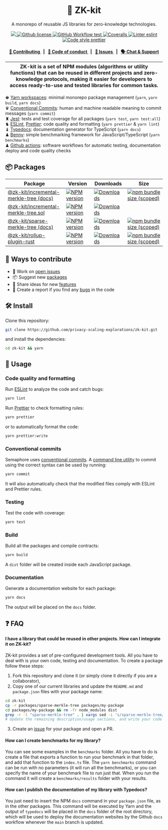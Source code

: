 <p align="center">
    <h1 align="center">
        🧰 ZK-kit
    </h1>
    <p align="center">A monorepo of reusable JS libraries for zero-knowledge technologies.</p>
</p>

<p align="center">
    <a href="https://github.com/privacy-scaling-explorations" target="_blank">
        <img src="https://img.shields.io/badge/project-PSE-blue.svg?style=flat-square">
    </a>
    <a href="https://github.com/privacy-scaling-explorations/zk-kit/blob/main/LICENSE">
        <img alt="Github license" src="https://img.shields.io/github/license/privacy-scaling-explorations/zk-kit.svg?style=flat-square">
    </a>
    <a href="https://github.com/privacy-scaling-explorations/zk-kit/actions?query=workflow%3Aproduction">
        <img alt="GitHub Workflow test" src="https://img.shields.io/github/actions/workflow/status/privacy-scaling-explorations/zk-kit/production.yml?branch=main&label=test&style=flat-square&logo=github">
    </a>
    <a href="https://coveralls.io/github/privacy-scaling-explorations/zk-kit">
        <img alt="Coveralls" src="https://img.shields.io/coveralls/github/privacy-scaling-explorations/zk-kit?label=coverage (ts)&style=flat-square&logo=coveralls">
    </a>
    <a href="https://eslint.org/">
        <img alt="Linter eslint" src="https://img.shields.io/badge/linter-eslint-8080f2?style=flat-square&logo=eslint">
    </a>
    <a href="https://prettier.io/">
        <img alt="Code style prettier" src="https://img.shields.io/badge/code%20style-prettier-f8bc45?style=flat-square&logo=prettier">
    </a>
</p>

<div align="center">
    <h4>
        <a href="/CONTRIBUTING.md">
            👥 Contributing
        </a>
        <span>&nbsp;&nbsp;|&nbsp;&nbsp;</span>
        <a href="/CODE_OF_CONDUCT.md">
            🤝 Code of conduct
        </a>
        <span>&nbsp;&nbsp;|&nbsp;&nbsp;</span>
        <a href="https://github.com/privacy-scaling-explorations/zk-kit/issues/new/choose">
            🔎 Issues
        </a>
        <span>&nbsp;&nbsp;|&nbsp;&nbsp;</span>
        <a href="https://discord.gg/sF5CT5rzrR">
            🗣️ Chat &amp; Support
        </a>
    </h4>
</div>

| ZK-kit is a set of NPM modules (algorithms or utility functions) that can be reused in different projects and zero-knowledge protocols, making it easier for developers to access ready-to-use and tested libraries for common tasks. |
| ------------------------------------------------------------------------------------------------------------------------------------------------------------------------------------------------------------------------------------- |

♚ [Yarn workspaces](https://yarnpkg.com/features/workspaces): minimal monorepo package management (`yarn`, `yarn build`, `yarn docs`)\
♛ [Conventional Commits](https://www.conventionalcommits.org): human and machine readable meaning to commit messages (`yarn commit`)\
♜ [Jest](https://jestjs.io/): tests and test coverage for all packages (`yarn test`, `yarn test:all`)\
♞ [ESLint](https://eslint.org/), [Prettier](https://prettier.io/): code quality and formatting (`yarn prettier` & `yarn lint`)\
♝ [Typedocs](https://typedoc.org/): documentation generator for TypeScript (`yarn docs`)\
♟ [Benny](https://github.com/caderek/benny): simple benchmarking framework for JavaScript/TypeScript (`yarn benchmarks`)\
♟ [Github actions](https://github.com/features/actions): software workflows for automatic testing, documentation deploy and code quality checks

## 📦 Packages

<table>
    <th>Package</th>
    <th>Version</th>
    <th>Downloads</th>
    <th>Size</th>
    <tbody>
        <tr>
            <td>
                <a href="https://github.com/privacy-scaling-explorations/zk-kit/tree/main/packages/incremental-merkle-tree">
                    @zk-kit/incremental-merkle-tree
                </a>
                 <a href="https://zkkit.appliedzkp.org/incremental-merkle-tree">
                    (docs)
                </a>
            </td>
            <td>
                <!-- NPM version -->
                <a href="https://npmjs.org/package/@zk-kit/incremental-merkle-tree">
                    <img src="https://img.shields.io/npm/v/@zk-kit/incremental-merkle-tree.svg?style=flat-square" alt="NPM version" />
                </a>
            </td>
            <td>
                <!-- Downloads -->
                <a href="https://npmjs.org/package/@zk-kit/incremental-merkle-tree">
                    <img src="https://img.shields.io/npm/dm/@zk-kit/incremental-merkle-tree.svg?style=flat-square" alt="Downloads" />
                </a>
            </td>
            <td>
                <!-- Size -->
                <a href="https://bundlephobia.com/package/@zk-kit/incremental-merkle-tree">
                    <img src="https://img.shields.io/bundlephobia/minzip/@zk-kit/incremental-merkle-tree" alt="npm bundle size (scoped)" />
                </a>
            </td>
        </tr>
        <tr>
            <td>
                <a href="https://github.com/privacy-scaling-explorations/zk-kit/tree/main/packages/incremental-merkle-tree.sol">
                    @zk-kit/incremental-merkle-tree.sol
                </a>
            </td>
            <td>
                <!-- NPM version -->
                <a href="https://npmjs.org/package/@zk-kit/incremental-merkle-tree.sol">
                    <img src="https://img.shields.io/npm/v/@zk-kit/incremental-merkle-tree.sol.svg?style=flat-square" alt="NPM version" />
                </a>
            </td>
            <td>
                <!-- Downloads -->
                <a href="https://npmjs.org/package/@zk-kit/incremental-merkle-tree.sol">
                    <img src="https://img.shields.io/npm/dm/@zk-kit/incremental-merkle-tree.sol.svg?style=flat-square" alt="Downloads" />
                </a>
            </td>
            <td></td>
        </tr>
        <tr>
            <td>
                <a href="https://github.com/privacy-scaling-explorations/zk-kit/tree/main/packages/sparse-merkle-tree">
                    @zk-kit/sparse-merkle-tree
                </a>
                 <a href="https://zkkit.appliedzkp.org/sparse-merkle-tree/">
                    (docs)
                </a>
            </td>
            <td>
                <!-- NPM version -->
                <a href="https://npmjs.org/package/@zk-kit/sparse-merkle-tree">
                    <img src="https://img.shields.io/npm/v/@zk-kit/sparse-merkle-tree.svg?style=flat-square" alt="NPM version" />
                </a>
            </td>
            <td>
                <!-- Downloads -->
                <a href="https://npmjs.org/package/@zk-kit/sparse-merkle-tree">
                    <img src="https://img.shields.io/npm/dm/@zk-kit/sparse-merkle-tree.svg?style=flat-square" alt="Downloads" />
                </a>
            </td>
            <td>
                <!-- Size -->
                <a href="https://bundlephobia.com/package/@zk-kit/sparse-merkle-tree">
                    <img src="https://img.shields.io/bundlephobia/minzip/@zk-kit/sparse-merkle-tree" alt="npm bundle size (scoped)" />
                </a>
            </td>
        </tr>
        <tr>
            <td>
                <a href="https://github.com/privacy-scaling-explorations/zk-kit/tree/main/packages/rollup-plugin-rust">
                    @zk-kit/rollup-plugin-rust
                </a>
            </td>
            <td>
                <!-- NPM version -->
                <a href="https://npmjs.org/package/@zk-kit/rollup-plugin-rust">
                    <img src="https://img.shields.io/npm/v/@zk-kit/rollup-plugin-rust.svg?style=flat-square" alt="NPM version" />
                </a>
            </td>
            <td>
                <!-- Downloads -->
                <a href="https://npmjs.org/package/@zk-kit/rollup-plugin-rust">
                    <img src="https://img.shields.io/npm/dm/@zk-kit/rollup-plugin-rust.svg?style=flat-square" alt="Downloads" />
                </a>
            </td>
            <td>
                <!-- Size -->
                <a href="https://bundlephobia.com/package/@zk-kit/rollup-plugin-rust">
                    <img src="https://img.shields.io/bundlephobia/minzip/@zk-kit/rollup-plugin-rust" alt="npm bundle size (scoped)" />
                </a>
            </td>
        </tr>
    <tbody>
</table>

## 👥 Ways to contribute

-   🔧 Work on [open issues](https://github.com/privacy-scaling-explorations/zk-kit/contribute)
-   📦 Suggest new [packages](https://github.com/privacy-scaling-explorations/zk-kit/issues/new?assignees=&labels=feature+%3Arocket%3A&template=---package.md&title=)
-   🚀 Share ideas for new [features](https://github.com/privacy-scaling-explorations/zk-kit/issues/new?assignees=&labels=feature+%3Arocket%3A&template=---feature.md&title=)
-   🐛 Create a report if you find any [bugs](https://github.com/privacy-scaling-explorations/zk-kit/issues/new?assignees=&labels=bug+%F0%9F%90%9B&template=---bug.md&title=) in the code

## 🛠 Install

Clone this repository:

```bash
git clone https://github.com/privacy-scaling-explorations/zk-kit.git
```

and install the dependencies:

```bash
cd zk-kit && yarn
```

## 📜 Usage

### Code quality and formatting

Run [ESLint](https://eslint.org/) to analyze the code and catch bugs:

```bash
yarn lint
```

Run [Prettier](https://prettier.io/) to check formatting rules:

```bash
yarn prettier
```

or to automatically format the code:

```bash
yarn prettier:write
```

### Conventional commits

Semaphore uses [conventional commits](https://www.conventionalcommits.org/en/v1.0.0/). A [command line utility](https://github.com/commitizen/cz-cli) to commit using the correct syntax can be used by running:

```bash
yarn commit
```

It will also automatically check that the modified files comply with ESLint and Prettier rules.

### Testing

Test the code with coverage:

```bash
yarn test
```

### Build

Build all the packages and compile contracts:

```bash
yarn build
```

A `dist` folder will be created inside each JavaScript package.

### Documentation

Generate a documentation website for each package:

```bash
yarn docs
```

The output will be placed on the `docs` folder.

## ❓ FAQ

#### I have a library that could be reused in other projects. How can I integrate it on ZK-kit?

ZK-kit provides a set of pre-configured development tools. All you have to deal with is your own code, testing and documentation. To create a package follow these steps:

1. Fork this repository and clone it (or simply clone it directly if you are a collaborator),
2. Copy one of our current libraries and update the `README.md` and `package.json` files with your package name:

```bash
cd zk-kit
cp -r packages/sparse-merkle-tree packages/my-package
cd packages/my-package && rm -fr node_modules dist
grep -r -l "sparse-merkle-tree" . | xargs sed -i 's/sparse-merkle-tree/my-package/'
# Update the remaining description/usage sections, and write your code in the src & tests folders!
```

3. Create an [issue](https://github.com/privacy-scaling-explorations/zk-kit/issues/new?assignees=&labels=feature+%3Arocket%3A&template=---package.md&title=) for your package and open a PR.

#### How can I create benchmarks for my library?

You can see some examples in the `benchmarks` folder. All you have to do is create a file that exports a function to run your benchmark in that folder, and add that function to the `index.ts` file. The `yarn benchmarks` command can be run with no parameters (it will run all the benchmarks), or you can specify the name of your benchmark file to run just that. When you run the command it will create a `benchmarks/results` folder with your results.

#### How can I publish the documentation of my library with Typedocs?

You just need to insert the NPM `docs` command in your `package.json` file, as in the other packages. This command will be executed by Yarn and the output of `typedocs` will be placed in the `docs` folder of the root directory, which will be used to deploy the documentation websites by the Github `docs` workflow whenever the `main` branch is updated.
